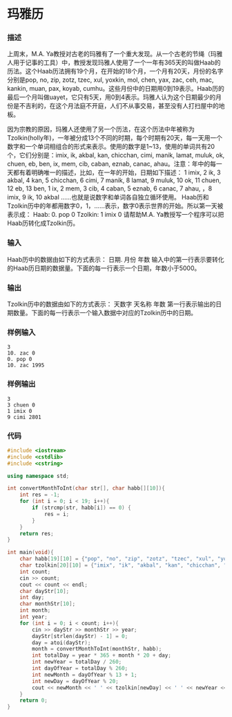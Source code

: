 # 玛雅历

### 描述

上周末，M.A. Ya教授对古老的玛雅有了一个重大发现。从一个古老的节绳（玛雅人用于记事的工具）中，教授发现玛雅人使用了一个一年有365天的叫做Haab的历法。这个Haab历法拥有19个月，在开始的18个月，一个月有20天，月份的名字分别是pop, no, zip, zotz, tzec, xul, yoxkin, mol, chen, yax, zac, ceh, mac, kankin, muan, pax, koyab, cumhu。这些月份中的日期用0到19表示。Haab历的最后一个月叫做uayet，它只有5天，用0到4表示。玛雅人认为这个日期最少的月份是不吉利的，在这个月法庭不开庭，人们不从事交易，甚至没有人打扫屋中的地板。 

因为宗教的原因，玛雅人还使用了另一个历法，在这个历法中年被称为Tzolkin(holly年)，一年被分成13个不同的时期，每个时期有20天，每一天用一个数字和一个单词相组合的形式来表示。使用的数字是1~13，使用的单词共有20个，它们分别是：imix, ik, akbal, kan, chicchan, cimi, manik, lamat, muluk, ok, chuen, eb, ben, ix, mem, cib, caban, eznab, canac, ahau。注意：年中的每一天都有着明确唯一的描述，比如，在一年的开始，日期如下描述： 1 imix, 2 ik, 3 akbal, 4 kan, 5 chicchan, 6 cimi, 7 manik, 8 lamat, 9 muluk, 10 ok, 11 chuen, 12 eb, 13 ben, 1 ix, 2 mem, 3 cib, 4 caban, 5 eznab, 6 canac, 7 ahau, ，8 imix, 9 ik, 10 akbal ……也就是说数字和单词各自独立循环使用。 
Haab历和Tzolkin历中的年都用数字0，1，……表示，数字0表示世界的开始。所以第一天被表示成： 
Haab: 0. pop 0 
Tzolkin: 1 imix 0 
请帮助M.A. Ya教授写一个程序可以把Haab历转化成Tzolkin历。 

### 输入
Haab历中的数据由如下的方式表示： 
日期. 月份 年数 
输入中的第一行表示要转化的Haab历日期的数据量。下面的每一行表示一个日期，年数小于5000。

### 输出
Tzolkin历中的数据由如下的方式表示： 
天数字 天名称 年数 
第一行表示输出的日期数量。下面的每一行表示一个输入数据中对应的Tzolkin历中的日期。

### 样例输入
```
3
10. zac 0
0. pop 0
10. zac 1995
```

### 样例输出
```
3
3 chuen 0
1 imix 0
9 cimi 2801
```

### 代码

```cpp
#include <iostream>
#include <cstdlib>
#include <cstring>

using namespace std;

int convertMonthToInt(char str[], char habb[][10]){
    int res = -1;
    for (int i = 0; i < 19; i++){
        if (strcmp(str, habb[i]) == 0) {
            res = i;
        }
    }
    return res;
}

int main(void){
    char habb[19][10] = {"pop", "no", "zip", "zotz", "tzec", "xul", "yoxkin", "mol", "chen", "yax", "zac", "ceh", "mac", "kankin", "muan", "pax", "koyab", "cumhu", "uayet"};
    char tzolkin[20][10] = {"imix", "ik", "akbal", "kan", "chicchan", "cimi", "manik", "lamat", "muluk", "ok", "chuen", "eb", "ben", "ix", "mem", "cib", "caban", "eznab", "canac", "ahau"};
    int count;
    cin >> count;
    cout << count << endl;
    char dayStr[10];
    int day;
    char monthStr[10];
    int month;
    int year;
    for (int i = 0; i < count; i++){
        cin >> dayStr >> monthStr >> year;
        dayStr[strlen(dayStr) - 1] = 0;
        day = atoi(dayStr);
        month = convertMonthToInt(monthStr, habb);
        int totalDay = year * 365 + month * 20 + day;
        int newYear = totalDay / 260;
        int dayOfYear = totalDay % 260;
        int newMonth = dayOfYear % 13 + 1;
        int newDay = dayOfYear % 20;
        cout << newMonth << ' ' << tzolkin[newDay] << ' ' << newYear << endl; 
    }
    return 0;
} 
```